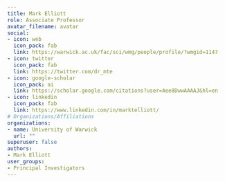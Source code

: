 ```yaml
---
title: Mark Elliott
role: Associate Professor
avatar_filename: avatar
social:
- icon: web
  icon_pack: fab
  link: https://warwick.ac.uk/fac/sci/wmg/people/profile/?wmgid=1147
- icon: twitter
  icon_pack: fab
  link: https://twitter.com/dr_mte
- icon: google-scholar
  icon_pack: ai
  link: https://scholar.google.com/citations?user=Aee8DwwAAAAJ&hl=en
- icon: linkedin
  icon_pack: fab
  link: https://www.linkedin.com/in/marktelliott/
# Organizations/Affiliations
organizations:
- name: University of Warwick
  url: ""
superuser: false
authors:
- Mark Elliott
user_groups:
- Principal Investigators
---
```

